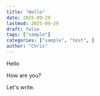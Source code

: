 ```yaml
---
title: "Hello"
date: 2025-09-29
lastmod: 2025-09-29
draft: false
tags: ["sample"]
categories: ["sample", "test", ]
author: "Chris"
---
```


Hello 

How are you? 

Let's write. 
